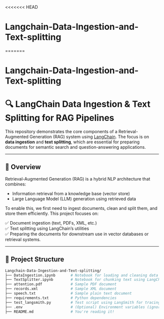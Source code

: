 <<<<<<< HEAD
# Langchain-Data-Ingestion-and-Text-splitting
=======
# Langchain-Data-Ingestion-and-Text-splitting
# 🔍 LangChain Data Ingestion & Text Splitting for RAG Pipelines

This repository demonstrates the core components of a Retrieval-Augmented Generation (RAG) system using [LangChain](https://github.com/langchain-ai/langchain). The focus is on **data ingestion** and **text splitting**, which are essential for preparing documents for semantic search and question-answering applications.

---

## 🚀 Overview

Retrieval-Augmented Generation (RAG) is a hybrid NLP architecture that combines:
- Information retrieval from a knowledge base (vector store)
- Large Language Model (LLM) generation using retrieved data

To enable this, we first need to ingest documents, clean and split them, and store them efficiently. This project focuses on:

✅ Document ingestion (text, PDFs, XML, etc.)  
✅ Text splitting using LangChain’s utilities  
✅ Preparing the documents for downstream use in vector databases or retrieval systems.

---

## 📁 Project Structure

```bash
Langchain-Data-Ingestion-and-Text-splitting/
├── DataIngestion.ipynb       # Notebook for loading and cleaning data
├── TextSplitter.ipynb        # Notebook for chunking text using LangChain
├── attention.pdf             # Sample PDF document
├── records.xml               # Sample XML document
├── speech.txt                # Sample plain text document
├── requirements.txt          # Python dependencies
├── test_langsmith.py         # Test script using LangSmith for tracing/debugging
├── .env                      # (Optional) Environment variables (ignored by Git)
├── README.md                 # You're reading it!

